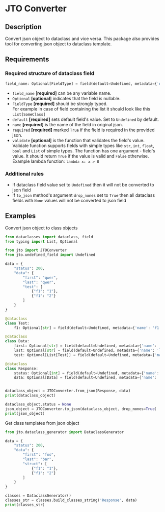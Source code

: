 # JTO Converter

## Description
Convert json object to dataclass and vice versa.
This package also provides tool for converting json object to dataclass template.

## Requirements
### Required structure of dataclass field
```python
field_name: Optional[FieldType] = field(default=Undefined, metadata={'name': 'json_field_name', 'required': False, 'validate': validate_function})
```
- `field_name` **[required]** can be any variable name.
-  `Optional` **[optional]** indicates that the field is nullable.
- `FieldType` **[required]** should be strongly typed.   
For example in case of field containing the list it should look like this `List[SomeClass]`
- `default` **[required]** sets default field's value. Set to `Undefined` by default.
- `name` **[required]** is the name of the field in original json.
- `required` **[required]** marked `True` if the field is required in the provided json.
- `validate` **[optional]** is the function that validates the field's value.
Validate function supports fields with simple types like `str`, `int`, `float`, `bool` and `List` of simple types.
The function has one argument - field's value. It should return `True` if the value is valid and `False` otherwise. 
Example lambda function: `lambda x: x > 0`

### Additional rules
- If dataclass field value set to `Undefined` then it will not be converted to json field
- If `to_json` method's argument `drop_nones` set to `True` 
then all dataclass fields with `None` values will not be converted to json field

## Examples

Convert json object to class objects
```python
from dataclasses import dataclass, field
from typing import List, Optional

from jto import JTOConverter
from jto.undefined_field import Undefined

data = {
    "status": 200,
    "data": {
        "first": "qwer",
        "last": "qwer",
        "test": [
            {"f1": "1"},
            {"f1": "2"}
        ]
    }
}

@dataclass
class Test:
    f1: Optional[str] = field(default=Undefined, metadata={'name': 'f1', 'required': False})

@dataclass
class Data:
    first: Optional[str] = field(default=Undefined, metadata={'name': 'first', 'required': False, 'validate': lambda x: x == 'qwer'})
    last: Optional[str] = field(default=Undefined, metadata={'name': 'last', 'required': False})
    test: Optional[List[Test]] = field(default=Undefined, metadata={'name': 'test', 'required': False})

@dataclass
class Response:
    status: Optional[int] = field(default=Undefined, metadata={'name': 'status', 'required': False})
    data: Optional[Data] = field(default=Undefined, metadata={'name': 'data', 'required': False})


dataclass_object = JTOConverter.from_json(Response, data)
print(dataclass_object)

dataclass_object.status = None
json_object = JTOConverter.to_json(dataclass_object, drop_nones=True)
print(json_object)
```
Get class templates from json object

```python
from jto.dataclass_generator import DataclassGenerator

data = {
    "status": 200,
    "data": {
        "first": "foo",
        "last": "bar",
        "struct": [
            {"f1": "1"},
            {"f1": "2"}
        ]
    }
}

classes = DataclassGenerator()
classes_str = classes.build_classes_string('Response', data)
print(classes_str)
```
